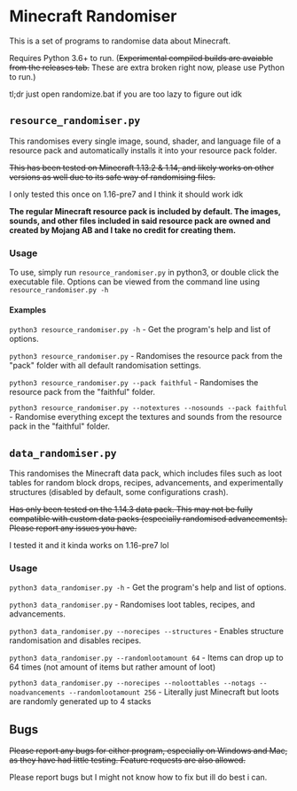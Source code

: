 # Minecraft Randomiser

This is a set of programs to randomise data about Minecraft.

Requires Python 3.6+ to run. (~~Experimental compiled builds are avaiable from the releases tab.~~ These are extra broken right now, please use Python to run.)

tl;dr just open randomize.bat if you are too lazy to figure out idk

## `resource_randomiser.py`

This randomises every single image, sound, shader, and language file of a resource pack and automatically installs it into your resource pack folder.

~~This has been tested on Minecraft 1.13.2 & 1.14, and likely works on other versions as well due to its safe way of randomising files.~~

I only tested this once on 1.16-pre7 and I think it should work idk

**The regular Minecraft resource pack is included by default. The images, sounds, and other files included in said resource pack are owned and created by Mojang AB and I
take no credit for creating them.**

### Usage

To use, simply run `resource_randomiser.py` in python3, or double click the executable file. Options can be viewed from the command line using `resource_randomiser.py -h`

#### Examples

`python3 resource_randomiser.py -h` - Get the program's help and list of options.

`python3 resource_randomiser.py` - Randomises the resource pack from the "pack" folder with all default randomisation settings.

`python3 resource_randomiser.py --pack faithful` - Randomises the resource pack from the "faithful" folder.

`python3 resource_randomiser.py --notextures --nosounds --pack faithful` - Randomise everything except the textures and sounds from the resource pack in the "faithful" folder.

## `data_randomiser.py`

This randomises the Minecraft data pack, which includes files such as loot tables for random block drops, recipes, advancements, and experimentally structures (disabled by default, some configurations crash).

~~Has only been tested on the 1.14.3 data pack. This may not be fully compatible with custom data packs (especially randomised advancements). Please report any issues you have.~~

I tested it and it kinda works on 1.16-pre7 lol

### Usage

`python3 data_randomiser.py -h` - Get the program's help and list of options.

`python3 data_randomiser.py` - Randomises loot tables, recipes, and advancements.

`python3 data_randomiser.py --norecipes --structures` - Enables structure randomisation and disables recipes.

`python3 data_randomiser.py --randomlootamount 64` - Items can drop up to 64 times (not amount of items but rather amount of loot)

`python3 data_randomiser.py --norecipes --noloottables --notags --noadvancements --randomlootamount 256` - Literally just Minecraft but loots are randomly generated up to 4 stacks

## Bugs

~~Please report any bugs for either program, especially on Windows and Mac, as they have had little testing. Feature requests are also allowed.~~

Please report bugs but I might not know how to fix but ill do best i can.

